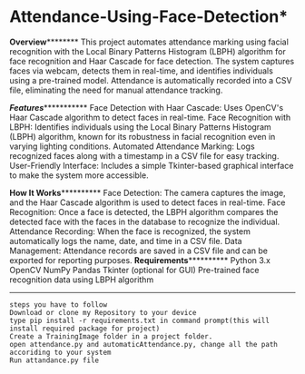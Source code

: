# Attendance-Using-Face-Detection*
************************************************Overview********************************************************
This project automates attendance marking using facial recognition with the Local Binary Patterns Histogram (LBPH) algorithm for face recognition and Haar Cascade for face detection. The system captures faces via webcam, detects them in real-time, and identifies individuals using a pre-trained model. Attendance is automatically recorded into a CSV file, eliminating the need for manual attendance tracking.

***********************************************Features**********************************************************
Face Detection with Haar Cascade: Uses OpenCV's Haar Cascade algorithm to detect faces in real-time.
Face Recognition with LBPH: Identifies individuals using the Local Binary Patterns Histogram (LBPH) algorithm, known for its robustness in facial recognition even in varying lighting conditions.
Automated Attendance Marking: Logs recognized faces along with a timestamp in a CSV file for easy tracking.
User-Friendly Interface: Includes a simple Tkinter-based graphical interface to make the system more accessible.

**********************************************How It Works********************************************************
Face Detection: The camera captures the image, and the Haar Cascade algorithm is used to detect faces in real-time.
Face Recognition: Once a face is detected, the LBPH algorithm compares the detected face with the faces in the database to recognize the individual.
Attendance Recording: When the face is recognized, the system automatically logs the name, date, and time in a CSV file.
Data Management: Attendance records are saved in a CSV file and can be exported for reporting purposes.
************************************************Requirements**********************************************************
Python 3.x
OpenCV
NumPy
Pandas
Tkinter (optional for GUI)
Pre-trained face recognition data using LBPH algorithm

***********************************************************************************************************************

	steps you have to follow
	Download or clone my Repository to your device
	type pip install -r requirements.txt in command prompt(this will install required package for project)
	Create a TrainingImage folder in a project folder.
	open attendance.py and automaticAttendance.py, change all the path accoriding to your system
	Run attandance.py file
